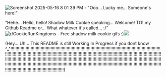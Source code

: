 ![Screenshot 2025-05-16 8 01 39 PM](https://github.com/user-attachments/assets/3aacbffb-36ea-41ff-af31-34a33778c4dc)   -   "Ooo... Lucky me... Someone's here!"

"Hehe... Hello, hello! Shadow Milk Cookie speaking... Welcome! TO! my Github Readme or... What whatever it's called... :/"
<img src="https://i.redd.it/0274upz6y4ne1.gif" alt="r/CookieRunKingdoms - Free shadow milk cookie gifs :)"/>![](https://github.com/user-attachments/28c694b8-8211-4839-8a6a-03a0d808887b)

(Hey... Uh... This README is still Working In Progress if you dont know ^_^!!!!!!!!!!!!!!!!!!!!!!!!!!!!!!!!!!!!!!!!!!!!!!!!!!!!!!!!!!!!!!!!!!!!!!!!!!!!!!!!!!!!!!!!!!!!!!!!!!!!!!!!!!!!!!!!!!!!!!!!!!!!!!!!!!!!!!!!!!!!!!!!!!!!!!!!!!!!!!!!!!!!!!!!!!!!!!!!!!!!!!!!!!!!!!!!!!!!!!!!!!!!!!!!!!!!!!!!!!!!!!!!!!!!!!!!!!!!!!!!!!!!!!!!!!!!!!!!!!!!!!!!!!!!!!!!!!!!!!!!!!!!!!!!!!!!!!!!!!!!!!!!!!!!!!!!!!!!!!!!!!!!!!!!!!!!!!!!!!!!!!!!!!!!!!!!!!!!!!!!!!!!!!!!!!!!!!!!!!!!!!!!!!!!!!!!!!!!!!!!!!!!!!!!!!!!!!!!!!!!!!!!!!!!!!!!!!!!!!!!!!!!!!!!!!!!!!!!!!!!!!!!!!!!!!!!!!!!!!!!!!!!!!!!!!!!!!!!!!!!!!!!!!!!!!!!!!!!!!!!!!!!!!!!!!!!!!!!!!!!!!)
